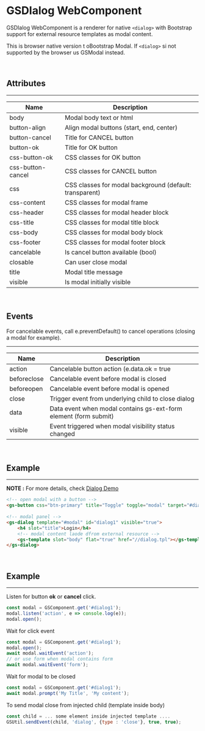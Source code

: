# GSDIalog WebComponent
 
GSDIalog WebComponent is a renderer for native ```<dialog>``` with Bootstrap support for external resource templates as modal content.
 
This is browser native version t oBootstrap Modal. If ```<dialog>``` si not supported by the browser us GSModal instead.

<br>
 
## Attributes
---
 
| Name               | Description                                                  |
|--------------------|--------------------------------------------------------------|
| body               | Modal body text or html                                      |
| button-align       | Align modal buttons (start, end, center)                     |
| button-cancel      | Title for CANCEL button                                      |
| button-ok          | Title for OK button                                          |
| css-button-ok      | CSS classes for OK button                                    |
| css-button-cancel  | CSS classes for CANCEL button                                |
| css                | CSS classes for modal background (default: transparent)      |
| css-content        | CSS classes for modal frame                                  |
| css-header         | CSS classes for modal header block                           |
| css-title          | CSS classes for modal title block                            |
| css-body           | CSS classes for modal body block                             |
| css-footer         | CSS classes for modal footer block                           |
| cancelable         | Is cancel button available (bool)                            |
| closable           | Can user close modal                                         |
| title              | Modal title message                                          |
| visible            | Is modal initially visible                                   |
 
 <br>
 
## Events

For cancelable events, call e.preventDefault() to cancel operations (closing a modal for example).

---
| Name               | Description                                                      |
|--------------------|------------------------------------------------------------------|
| action             | Cancelable button action (e.data.ok = true | false )             |
| beforeclose        | Cancelable event before modal is closed                          |
| beforeopen         | Cancelable event before modal is opened                          |
| close              | Trigger event from underlying child to close dialog              |
| data               | Data event when modal contains gs-ext-form element (form submit) |
| visible            | Event triggered when modal visibility status changed             |

<br>
 
## Example
---
 
**NOTE :**
For more details, check [Dialog Demo](../../demos/dialog/)
 
```html
<!-- open modal with a button -->
<gs-button css="btn-primary" title="Toggle" toggle="modal" target="#dialog1"></gs-button>
 
<!-- modal panel -->
<gs-dialog template="#modal" id="dialog1" visible="true">
    <h4 slot="title">Login</h4>
    <!-- modal content laode dfrom external resource -->
    <gs-template slot="body" flat="true" href="//dialog.tpl"></gs-template>
</gs-dialog>
```
 
<br>
 
## Example
---
 
Listen for button **ok** or **cancel** click. 
 
```JavaScript
const modal = GSComponent.get('#dialog1');
modal.listen('action', e => console.log(e));
modal.open();
```
 
Wait for click event

```JavaScript
const modal = GSComponent.get('#dialog1');
modal.open();
await modal.waitEvent('action');
// or use form when modal contains form
await modal.waitEvent('form');
```

Wait for modal to be closed 

```JavaScript
const modal = GSComponent.get('#dialog1');
await modal.prompt('My Title', 'My content');
```

To send modal close from injected child (template inside body)

```JavaScript
const child = ... some element inside injected template ....
GSUtil.sendEvent(child, 'dialog', {type : 'close'}, true, true);
```

